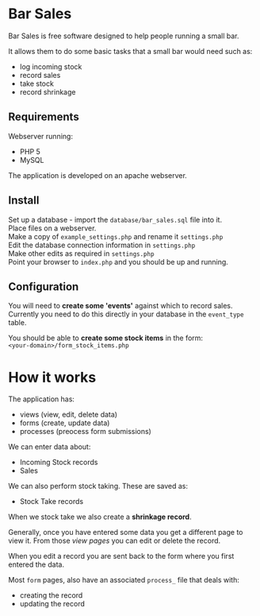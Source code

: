 # Bar Sales

Bar Sales is free software designed to help people running a small bar.

It allows them to do some basic tasks that a small bar would need such 
as:
* log incoming stock
* record sales
* take stock
* record shrinkage

## Requirements
Webserver running:
* PHP 5
* MySQL

The application is developed on an apache webserver.

## Install
Set up a database - import the `database/bar_sales.sql` file into it.  
Place files on a webserver.  
Make a copy of `example_settings.php` and rename it `settings.php`  
Edit the database connection information in `settings.php`  
Make other edits as required in `settings.php`  
Point your browser to `index.php` and you should be up and running.  

## Configuration
You will need to **create some 'events'** against which to record sales.  
Currently you need to do this directly in your database in the `event_type`
table.

You should be able to **create some stock items** in the form:  
`<your-domain>/form_stock_items.php`

# How it works

The application has: 
* views (view, edit, delete data)
* forms (create, update data)
* processes (preocess form submissions)

We can enter data about:

* Incoming Stock records
* Sales

We can also perform stock taking. These are saved as:
* Stock Take records

When we stock take we also create a **shrinkage record**.


Generally, once you have entered some data you get a different page to
view it. From those *view pages* you can edit or delete the record.

When you edit a record you are sent back to the form where you first 
entered the data.

Most `form` pages, also have an associated `process_` file that deals with:
* creating the record
* updating the record

